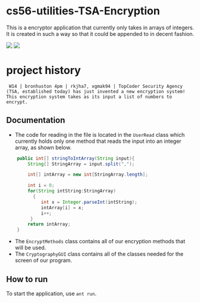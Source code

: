 # cs56-utilities-TSA-Encryption

This is a encryptor application that currently only takes in arrays of integers. It is created in such a way so that it could be appended to in decent fashion.

![](http://i.imgur.com/DxDBcAr.png)
![](http://i.imgur.com/9viUiH2.png)

project history
===============
```
 W14 | bronhuston 4pm | rkjha7, xgmak94 | TopCoder Security Agency (TSA, established today) has just invented a new encryption system! This encryption system takes as its input a list of numbers to encrypt. 
```

## Documentation

* The code for reading in the file is located in the `UserRead` class which currently holds only one method that reads the input into an integer array, as shown below.

```java
    public int[] stringToIntArray(String input){
		String[] StringArray = input.split(",");

		int[] intArray = new int[StringArray.length];

		int i = 0;
		for(String intString:StringArray)
	  	  {
			 int x = Integer.parseInt(intString);
			 intArray[i] = x;
			 i++;
	   	 }
		return intArray;
	}
```
* The `EncryptMethods` class contains all of our encryption methods that will be used.
* The `CryptographyGUI` class contains all of the classes needed for the screen of our program.

## How to run 
To start the application, use `ant run`. 

